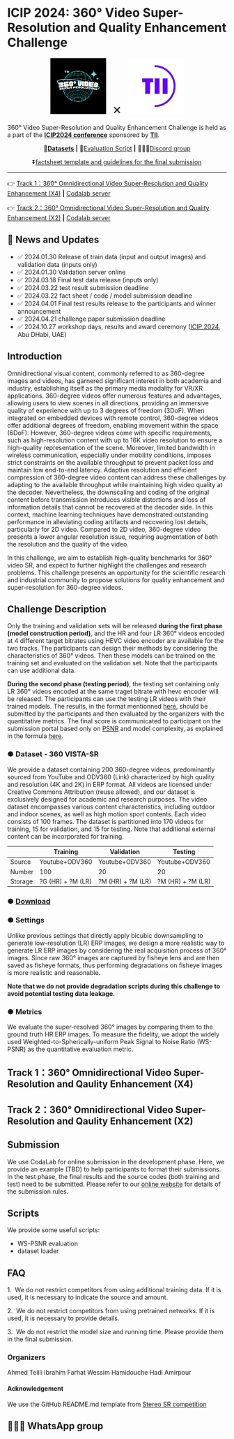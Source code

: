 

# ICIP 2024: 360° Video Super-Resolution and Quality Enhancement Challenge

<!-- <img title="" src="/imgs/mark.png" alt="" data-align="center"> -->



<div align="center">
  <img src="imgs/logo3.png" height="128">
  <span style="font-size: 32px; margin: 0 10px;">×</span>
  <img src="imgs/tii-logo.jpg" height="128">
</div>

360° Video Super-Resolution and Quality Enhancement Challenge is held as a part of the **[ICIP2024 conference](https://2024.ieeeicip.org/)** sponsored by **[TII](https://www.tii.ae/)**.

<div align="center">

📕[__Datasets__](https://tiiuae-my.sharepoint.com/:f:/g/personal/ahmed_telili_tii_ae/EogDz0BrzYNLqyj5LpniiOQB6yq-jtpxJFLbTjudB4rGkQ)  __|__ 📝[Evaluation Script](https://github.com/360SR/360SR-Challenge/blob/main/scripts/cal_ws_metrics.py) __|__ 🧑‍🤝‍🧑[Discord group](#discordgroup)

⏬[factsheet template and guidelines for the final submission](https://github.com/360SR/360SR-Challenge/raw/main/CVPR-NTIRE%202023%20360%C2%B0%20Omnidirectional%20Super-Resolution%20Challenge%20Factsheet.zip)

</div>

---

👉 [Track 1：360° Omnidirectional Video Super-Resolution and Quality Enhancement (X4)](#track-0000-omnidirectional-video-super-resolution-x4) **|** [Codalab server](https://codalab.lisn.upsaclay.fr/competitions/17327)

👉 [Track 2：360° Omnidirectional Video Super-Resolution and Quality Enhancement (X2)](#track-0000-omnidirectional-video-super-resolution-x2) **|** [Codalab server](https://codalab.lisn.upsaclay.fr/competitions/17327)

## 🚩 News and Updates

- ✅ 2024.01.30 Release of train data (input and output images) and validation data (inputs only)
- ✅ 2024.01.30 Validation server online
- ✅ 2024.03.18 Final test data release (inputs only)
- ✅ 2024.03.22 test result submission deadline
- ✅ 2024.03.22 fact sheet / code / model submission deadline
- ✅ 2024.04.01 Final test results release to the participants and winner announcement
- ✅ 2024.04.21 challenge paper submission deadline
- ✅ 2024.10.27 workshop days, results and award ceremony ([ICIP 2024](https://2024.ieeeicip.org/), Abu DHabi, UAE)

## Introduction

Omnidirectional visual content, commonly referred to as 360-degree images and videos, has garnered significant interest in both academia and industry, establishing itself as the primary media modality for VR/XR applications. 360-degree videos offer numerous features and advantages, allowing users to view scenes in all directions, providing an immersive quality of experience with up to 3 degrees of freedom (3DoF). When integrated on embedded devices with remote control, 360-degree videos offer additional degrees of freedom, enabling movement within the space (6DoF). However, 360-degree videos come with specific requirements, such as high-resolution content with up to 16K video resolution to ensure a high-quality representation of the scene. Moreover, limited bandwidth in wireless communication, especially under mobility conditions, imposes strict constraints on the available throughput to prevent packet loss and maintain low end-to-end latency. Adaptive resolution and efficient compression of 360-degree video content can address these challenges by adapting to the available throughput while maintaining high video quality at the decoder. Nevertheless, the downscaling and coding of the original content before transmission introduces visible distortions and loss of information details that cannot be recovered at the decoder side. In this context, machine learning techniques have demonstrated outstanding performance in alleviating coding artifacts and recovering lost details, particularly for 2D video. Compared to 2D video, 360-degree video presents a lower angular resolution issue, requiring augmentation of both the resolution and the quality of the video.

In this challenge, we aim to establish high-quality benchmarks for 360° video SR, and expect to further highlight the challenges and research problems. This challenge presents an opportunity for the scientific research and industrial community to propose solutions for quality enhancement and super-resolution for 360-degree videos.

## Challenge Description

Only the training and validation sets will be released **during the first phase (model construction period)**, and the HR and four LR 360° videos encoded at 4 different target bitrates using HEVC video encoder are available for the two tracks. The participants can design their methods by considering the characteristics of 360° videos. Then these models can be trained on the training set and evaluated on the validation set. Note that the participants can use additional data.

__During the second phase (testing period)__, the testing set containing only LR 360° videos encoded at the same traget bitrate with hevc encoder will be released. The participants can use the testing LR videos with their trained models. The results, in the format mentionned [here](#github_link), should be submitted by the participants and then evaluated by the organizers with the quantitative metrics. The final score is communicated to participant on the submission portal based only on [PSNR](#psnr) and model complexity, as explained in the formula [here](#final_score).

### ● Dataset - 360 VISTA-SR

We provide a dataset containing 200 360-degree videos, predominantly sourced from YouTube and ODV360 (Link) characterized by high quality and resolution (4K and 2K) in ERP format. All videos are licensed under Creative Commons Attribution (reuse allowed), and our dataset is exclusively designed for academic and research purposes. The video dataset encompasses various content characteristics, including outdoor and indoor scenes, as well as high motion sport contents. Each video consists of 100 frames. The dataset is partitioned into 170 videos for training, 15 for validation, and 15 for testing. Note that additional external content can be incorporated for training.

|         | Training              | Validation            | Testing              |
| ------- | --------------------- | --------------------- | -------------------- |
| Source  | Youtube+ODV360        | Youtube+ODV360        | Youtube+ODV360       |
| Number  | 100                   | 20                    | 20                   |
| Storage | ?G (HR) + ?M (LR)     | ?M (HR) + ?M (LR)     | ?M (HR) + ?M (LR)    |

### ● [Download](https://tiiuae-my.sharepoint.com/:f:/g/personal/ahmed_telili_tii_ae/EogDz0BrzYNLqyj5LpniiOQB6yq-jtpxJFLbTjudB4rGkQ)

### ● Settings

Unlike previous settings that directly apply bicubic downsampling to generate low-resolution (LR) ERP images, we design a more realistic way to generate LR ERP images by considering the real acquisition process of 360° images. Since raw 360° images are captured by fisheye lens and are then saved as fisheye formats, thus performing degradations on fisheye images is more realistic and reasonable.

**Note that we do not provide degradation scripts during this challenge to avoid potential testing data leakage.**

### ● Metrics

We evaluate the super-resolved 360° images by comparing them to the ground truth HR ERP images. To measure the fidelity, we adopt the widely used Weighted-to-Spherically-uniform Peak Signal to Noise Ratio (WS-PSNR) as the quantitative evaluation metric.

## Track 1：360° Omnidirectional Video Super-Resolution and Qaulity Enhancement (X4)

## Track 2：360° Omnidirectional Video Super-Resolution and Qaulity Enhancement (X2)

## Submission

We use CodaLab for online submission in the development phase. Here, we provide an example (TBD) to help participants to format their submissions. In the test phase, the final results and the source codes (both training and test) need to be submitted. Please refer to our [online website](https://github.com/360SR/360SR-Challenge) for details of the submission rules.

## Scripts

We provide some useful scripts:

- WS-PSNR evaluation
- dataset loader

## FAQ

1.  We do not restrict competitors from using additional training data. If it is used, it is necessary to indicate the source and amount.

2.  We do not restrict competitors from using pretrained networks. If it is used, it is necessary to provide details.

3.  We do not restrict the model size and running time. Please provide them in the final submission.

### Organizers

Ahmed Telili
Ibrahim Farhat
Wessim Hamidouche
Hadi Amirpour

#### Acknowledgement

We use the GitHub README.md template from [Stereo SR competition](https://github.com/The-Learning-And-Vision-Atelier-LAVA/Stereo-Image-SR/tree/NTIRE2022)

## 🧑‍🤝‍🧑 WhatsApp group
